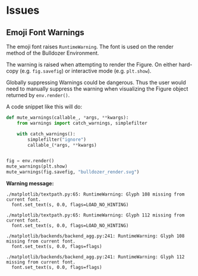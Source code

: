 # Issues

## Emoji Font Warnings

The emoji font raises `RuntimeWarning`.
The font is used on the render method of the Bulldozer Environment.

The warning is raised when attempting to render the Figure.
On either hard-copy (e.g. `fig.savefig`) or interactive mode (e.g. `plt.show`).

Globally suppressing Warnings could be dangerous.
Thus the user would need to manually suppress the warning when visualizing the Figure object returned by `env.render()`.

A code snippet like this will do:
```python
def mute_warnings(callable_, *args, **kwargs):
    from warnings import catch_warnings, simplefilter

    with catch_warnings():
        simplefilter("ignore")
        callable_(*args, **kwargs)


fig = env.render()
mute_warnings(plt.show)
mute_warnings(fig.savefig, "bulldozer_render.svg")
```


**Warning message:**
```
./matplotlib/textpath.py:65: RuntimeWarning: Glyph 108 missing from current font.
  font.set_text(s, 0.0, flags=LOAD_NO_HINTING)

./matplotlib/textpath.py:65: RuntimeWarning: Glyph 112 missing from current font.
  font.set_text(s, 0.0, flags=LOAD_NO_HINTING)

./matplotlib/backends/backend_agg.py:241: RuntimeWarning: Glyph 108 missing from current font.
  font.set_text(s, 0.0, flags=flags)

./matplotlib/backends/backend_agg.py:241: RuntimeWarning: Glyph 112 missing from current font.
  font.set_text(s, 0.0, flags=flags)
```
